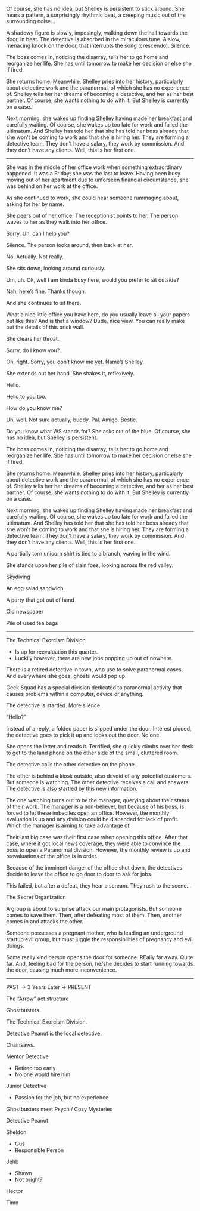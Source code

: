 Of course, she has no idea, but Shelley is persistent to stick around. She hears a pattern, a surprisingly rhythmic beat, a creeping music out of the surrounding noise…

A shadowy figure is slowly, imposingly, walking down the hall towards the door, in beat. The detective is absorbed in the miraculous tune. A slow, menacing knock on the door, that interrupts the song (crescendo). Silence.

The boss comes in, noticing the disarray, tells her to go home and reorganize her life. She has until tomorrow to make her decision or else she if fired.

She returns home. Meanwhile, Shelley pries into her history, particularly about detective work and the paranormal, of which she has no experience of. Shelley tells her her dreams of becoming a detective, and her as her best partner. Of course, she wants nothing to do with it. But Shelley is currently on a case.

Next morning, she wakes up finding Shelley having made her breakfast and carefully waiting. Of course, she wakes up too late for work and failed the ultimatum. And Shelley has told her that she has told her boss already that she won’t be coming to work and that she is hiring her. They are forming a detective team. They don’t have a salary, they work by commission. And they don’t have any clients. Well, this is her first one.

---

She was in the middle of her office work when something extraordinary happened. It was a Friday; she was the last to leave. Having been busy moving out of her apartment due to unforseen financial circumstance, she was behind on her work at the office.

As she continued to work, she could hear someone rummaging about, asking for her by name.

She peers out of her office. The receptionist points to her. The person waves to her as they walk into her office.

Sorry. Uh, can I help you?

Silence. The person looks around, then back at her.

No. Actually. Not really.

She sits down, looking around curiously.

Um, uh. Ok, well I am kinda busy here, would you prefer to sit outside?

Nah, here’s fine. Thanks though.

And she continues to sit there.

What a nice little office you have here, do you usually leave all your papers out like this? And is that a window? Dude, nice view. You can really make out the details of this brick wall.

She clears her throat.

Sorry, do I know you?

Oh, right. Sorry, you don’t know me yet. Name’s Shelley.

She extends out her hand. She shakes it, reflexively.

Hello.

Hello to you too.

How do you know me?

Uh, well. Not sure actually, buddy. Pal. Amigo. Bestie.

Do you know what WS stands for? She asks out of the blue. Of course, she has no idea, but Shelley is persistent.

The boss comes in, noticing the disarray, tells her to go home and reorganize her life. She has until tomorrow to make her decision or else she if fired.

She returns home. Meanwhile, Shelley pries into her history, particularly about detective work and the paranormal, of which she has no experience of. Shelley tells her her dreams of becoming a detective, and her as her best partner. Of course, she wants nothing to do with it. But Shelley is currently on a case.

Next morning, she wakes up finding Shelley having made her breakfast and carefully waiting. Of course, she wakes up too late for work and failed the ultimatum. And Shelley has told her that she has told her boss already that she won’t be coming to work and that she is hiring her. They are forming a detective team. They don’t have a salary, they work by commission. And they don’t have any clients. Well, this is her first one.

A partially torn unicorn shirt is tied to a branch, waving in the wind.

She stands upon her pile of slain foes, looking across the red valley.

Skydiving

An egg salad sandwich

A party that got out of hand

Old newspaper

Pile of used tea bags

---

The Technical Exorcism Division

- Is up for reevaluation this quarter.
- Luckily however, there are new jobs popping up out of nowhere.

There is a retired detective in town, who use to solve paranormal cases. And everywhere she goes, ghosts would pop up.

Geek Squad has a special division dedicated to paranormal activity that causes problems within a computer, device or anything.

The detective is startled. More silence.

“Hello?”

Instead of a reply, a folded paper is slipped under the door. Interest piqued, the detective goes to pick it up and looks out the door. No one.

She opens the letter and reads it. Terrified, she quickly climbs over her desk to get to the land phone on the other side of the small, cluttered room.

The detective calls the other detective on the phone.

The other is behind a kiosk outside, also devoid of any potential customers. But someone is watching. The other detective receives a call and answers. The detective is also startled by this new information.

The one watching turns out to be the manager, querying about their status of their work. The manager is a non-believer, but because of his boss, is forced to let these imbeciles open an office. However, the monthly evaluation is up and any division could be disbanded for lack of profit. Which the manager is aiming to take advantage of.

Their last big case was their first case when opening this office. After that case, where it got local news coverage, they were able to convince the boss to open a Paranormal division. However, the monthly review is up and reevaluations of the office is in order.

Because of the imminent danger of the office shut down, the detectives decide to leave the office to go door to door to ask for jobs.

This failed, but after a defeat, they hear a scream. They rush to the scene…

The Secret Organization

A group is about to surprise attack our main protagonists. But someone comes to save them. Then, after defeating most of them. Then, another comes in and attacks the other.

Someone possesses a pregnant mother, who is leading an underground startup evil group, but must juggle the responsibilities of pregnancy and evil doings.

Some really kind person opens the door for someone. REally far away. Quite far. And, feeling bad for the person, he/she decides to start running towards the door, causing much more inconvenience.

---

PAST -> 3 Years Later -> PRESENT

The “Arrow” act structure

Ghostbusters.

The Technical Exorcism Division.

Detective Peanut is the local detective.

Chainsaws.

Mentor Detective

- Retired too early
- No one would hire him

Junior Detective

- Passion for the job, but no experience

Ghostbusters meet Psych / Cozy Mysteries

Detective Peanut

Sheldon

- Gus
- Responsible Person

Jehb

- Shawn
- Not bright?

Hector

Timn
